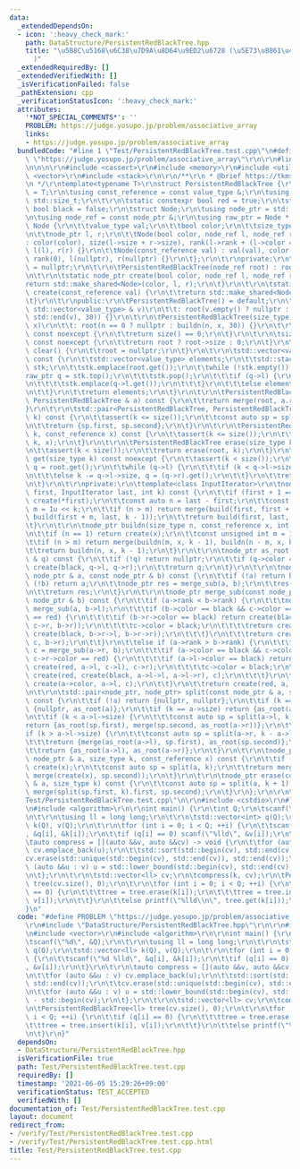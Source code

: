 ```yaml
---
data:
  _extendedDependsOn:
  - icon: ':heavy_check_mark:'
    path: DataStructure/PersistentRedBlackTree.hpp
    title: "\u5B8C\u5168\u6C38\u7D9A\u8D64\u9ED2\u6728 (\u5E73\u8861\u4E8C\u5206\u6728\
      )"
  _extendedRequiredBy: []
  _extendedVerifiedWith: []
  _isVerificationFailed: false
  _pathExtension: cpp
  _verificationStatusIcon: ':heavy_check_mark:'
  attributes:
    '*NOT_SPECIAL_COMMENTS*': ''
    PROBLEM: https://judge.yosupo.jp/problem/associative_array
    links:
    - https://judge.yosupo.jp/problem/associative_array
  bundledCode: "#line 1 \"Test/PersistentRedBlackTree.test.cpp\"\n#define PROBLEM\
    \ \"https://judge.yosupo.jp/problem/associative_array\"\r\n\r\n#line 1 \"DataStructure/PersistentRedBlackTree.hpp\"\
    \n\n\n\r\n#include <cassert>\r\n#include <memory>\r\n#include <utility>\r\n#include\
    \ <vector>\r\n#include <stack>\r\n\r\n/**\r\n * @brief https://tkmst201.github.io/Library/DataStructure/PersistentRedBlackTree.hpp\r\
    \n */\r\ntemplate<typename T>\r\nstruct PersistentRedBlackTree {\r\n\tusing value_type\
    \ = T;\r\n\tusing const_reference = const value_type &;\r\n\tusing size_type =\
    \ std::size_t;\r\n\t\r\n\tstatic constexpr bool red = true;\r\n\tstatic constexpr\
    \ bool black = false;\r\n\tstruct Node;\r\n\tusing node_ptr = std::shared_ptr<Node>;\r\
    \n\tusing node_ref = const node_ptr &;\r\n\tusing raw_ptr = Node *;\r\n\tstruct\
    \ Node {\r\n\t\tvalue_type val;\r\n\t\tbool color;\r\n\t\tsize_type size, rank;\r\
    \n\t\tnode_ptr l, r;\r\n\t\tNode(bool color, node_ref l, node_ref r)\r\n\t\t\t\
    : color(color), size(l->size + r->size), rank(l->rank + (l->color == black)),\
    \ l(l), r(r) {}\r\n\t\tNode(const_reference val) : val(val), color(black), size(1),\
    \ rank(0), l(nullptr), r(nullptr) {}\r\n\t};\r\n\t\r\nprivate:\r\n\tnode_ptr root\
    \ = nullptr;\r\n\t\r\n\tPersistentRedBlackTree(node_ref root) : root(root) {}\r\
    \n\t\r\n\tstatic node_ptr create(bool color, node_ref l, node_ref r) {\r\n\t\t\
    return std::make_shared<Node>(color, l, r);\r\n\t}\r\n\t\r\n\tstatic node_ptr\
    \ create(const_reference val) {\r\n\t\treturn std::make_shared<Node>(val);\r\n\
    \t}\r\n\t\r\npublic:\r\n\tPersistentRedBlackTree() = default;\r\n\t\r\n\tPersistentRedBlackTree(const\
    \ std::vector<value_type> & v)\r\n\t\t: root(v.empty() ? nullptr : build(std::begin(v),\
    \ std::end(v), 30)) {}\r\n\t\r\n\tPersistentRedBlackTree(size_type n, const_reference\
    \ x)\r\n\t\t: root(n == 0 ? nullptr : buildn(n, x, 30)) {}\r\n\t\r\n\tbool empty()\
    \ const noexcept {\r\n\t\treturn size() == 0;\r\n\t}\r\n\t\r\n\tsize_type size()\
    \ const noexcept {\r\n\t\treturn root ? root->size : 0;\r\n\t}\r\n\t\r\n\tvoid\
    \ clear() {\r\n\t\troot = nullptr;\r\n\t}\r\n\t\r\n\tstd::vector<value_type> enumerate()\
    \ const {\r\n\t\tstd::vector<value_type> elements;\r\n\t\tstd::stack<raw_ptr>\
    \ stk;\r\n\t\tstk.emplace(root.get());\r\n\t\twhile (!stk.empty()) {\r\n\t\t\t\
    raw_ptr q = stk.top();\r\n\t\t\tstk.pop();\r\n\t\t\tif (q->l) {\r\n\t\t\t\tstk.emplace(q->r.get());\r\
    \n\t\t\t\tstk.emplace(q->l.get());\r\n\t\t\t}\r\n\t\t\telse elements.emplace_back(q->val);\r\
    \n\t\t}\r\n\t\treturn elements;\r\n\t}\r\n\t\r\n\tPersistentRedBlackTree merge(const\
    \ PersistentRedBlackTree & a) const {\r\n\t\treturn merge(root, a.root);\r\n\t\
    }\r\n\t\r\n\tstd::pair<PersistentRedBlackTree, PersistentRedBlackTree> split(size_type\
    \ k) const {\r\n\t\tassert(k <= size());\r\n\t\tconst auto sp = split(root, k);\r\
    \n\t\treturn {sp.first, sp.second};\r\n\t}\r\n\t\r\n\tPersistentRedBlackTree insert(size_type\
    \ k, const_reference x) const {\r\n\t\tassert(k <= size());\r\n\t\treturn insert(root,\
    \ k, x);\r\n\t}\r\n\t\r\n\tPersistentRedBlackTree erase(size_type k) const {\r\
    \n\t\tassert(k < size());\r\n\t\treturn erase(root, k);\r\n\t}\r\n\t\r\n\tconst_reference\
    \ get(size_type k) const noexcept {\r\n\t\tassert(k < size());\r\n\t\traw_ptr\
    \ q = root.get();\r\n\t\twhile (q->l) {\r\n\t\t\tif (k < q->l->size) q = (q->l).get();\r\
    \n\t\t\telse k -= q->l->size, q = (q->r).get();\r\n\t\t}\r\n\t\treturn q->val;\r\
    \n\t}\r\n\t\r\nprivate:\r\n\ttemplate<class InputIterator>\r\n\tnode_ptr build(InputIterator\
    \ first, InputIterator last, int k) const {\r\n\t\tif (first + 1 == last) return\
    \ create(*first);\r\n\t\tconst auto n = last - first;\r\n\t\tconst unsigned int\
    \ m = 1u << k;\r\n\t\tif (n > m) return merge(build(first, first + m, k - 1),\
    \ build(first + m, last, k - 1));\r\n\t\treturn build(first, last, k - 1);\r\n\
    \t}\r\n\t\r\n\tnode_ptr buildn(size_type n, const_reference x, int k) const {\r\
    \n\t\tif (n == 1) return create(x);\r\n\t\tconst unsigned int m = 1u << k;\r\n\
    \t\tif (n > m) return merge(buildn(m, x, k - 1), buildn(n - m, x, k - 1));\r\n\
    \t\treturn buildn(n, x, k - 1);\r\n\t}\r\n\t\r\n\tnode_ptr as_root(const node_ptr\
    \ & q) const {\r\n\t\tif (!q) return nullptr;\r\n\t\tif (q->color == red) return\
    \ create(black, q->l, q->r);\r\n\t\treturn q;\r\n\t}\r\n\t\r\n\tnode_ptr merge(const\
    \ node_ptr & a, const node_ptr & b) const {\r\n\t\tif (!a) return b;\r\n\t\tif\
    \ (!b) return a;\r\n\t\tnode_ptr res = merge_sub(a, b);\r\n\t\tres->color = black;\r\
    \n\t\treturn res;\r\n\t}\r\n\t\r\n\tnode_ptr merge_sub(const node_ptr & a, const\
    \ node_ptr & b) const {\r\n\t\tif (a->rank < b->rank) {\r\n\t\t\tnode_ptr c =\
    \ merge_sub(a, b->l);\r\n\t\t\tif (b->color == black && c->color == red && c->l->color\
    \ == red) {\r\n\t\t\t\tif (b->r->color == black) return create(black, c->l, create(red,\
    \ c->r, b->r));\r\n\t\t\t\tc->color = black;\r\n\t\t\t\treturn create(red, c,\
    \ create(black, b->r->l, b->r->r));\r\n\t\t\t}\r\n\t\t\treturn create(b->color,\
    \ c, b->r);\r\n\t\t}\r\n\t\telse if (a->rank > b->rank) {\r\n\t\t\tconst node_ptr\
    \ c = merge_sub(a->r, b);\r\n\t\t\tif (a->color == black && c->color == red &&\
    \ c->r->color == red) {\r\n\t\t\t\tif (a->l->color == black) return create(black,\
    \ create(red, a->l, c->l), c->r);\r\n\t\t\t\tc->color = black;\r\n\t\t\t\treturn\
    \ create(red, create(black, a->l->l, a->l->r), c);\r\n\t\t\t}\r\n\t\t\treturn\
    \ create(a->color, a->l, c);\r\n\t\t}\r\n\t\treturn create(red, a, b);\r\n\t}\r\
    \n\t\r\n\tstd::pair<node_ptr, node_ptr> split(const node_ptr & a, size_type k)\
    \ const {\r\n\t\tif (!a) return {nullptr, nullptr};\r\n\t\tif (k == 0) return\
    \ {nullptr, as_root(a)};\r\n\t\tif (k == a->size) return {as_root(a), nullptr};\r\
    \n\t\tif (k < a->l->size) {\r\n\t\t\tconst auto sp = split(a->l, k);\r\n\t\t\t\
    return {as_root(sp.first), merge(sp.second, as_root(a->r))};\r\n\t\t}\r\n\t\t\
    if (k > a->l->size) {\r\n\t\t\tconst auto sp = split(a->r, k - a->l->size);\r\n\
    \t\t\treturn {merge(as_root(a->l), sp.first), as_root(sp.second)};\r\n\t\t}\r\n\
    \t\treturn {as_root(a->l), as_root(a->r)};\r\n\t}\r\n\t\r\n\tnode_ptr insert(const\
    \ node_ptr & a, size_type k, const_reference x) const {\r\n\t\tif (!a) return\
    \ create(x);\r\n\t\tconst auto sp = split(a, k);\r\n\t\treturn merge(sp.first,\
    \ merge(create(x), sp.second));\r\n\t}\r\n\t\r\n\tnode_ptr erase(const node_ptr\
    \ & a, size_type k) const {\r\n\t\tconst auto sp = split(a, k + 1);\r\n\t\treturn\
    \ merge(split(sp.first, k).first, sp.second);\r\n\t}\r\n};\r\n\r\n\n#line 4 \"\
    Test/PersistentRedBlackTree.test.cpp\"\n\r\n#include <cstdio>\r\n#line 7 \"Test/PersistentRedBlackTree.test.cpp\"\
    \n#include <algorithm>\r\n\r\nint main() {\r\n\tint Q;\r\n\tscanf(\"%d\", &Q);\r\
    \n\t\r\n\tusing ll = long long;\r\n\t\r\n\tstd::vector<int> q(Q);\r\n\tstd::vector<ll>\
    \ k(Q), v(Q);\r\n\t\r\n\tfor (int i = 0; i < Q; ++i) {\r\n\t\tscanf(\"%d %lld\"\
    , &q[i], &k[i]);\r\n\t\tif (q[i] == 0) scanf(\"%lld\", &v[i]);\r\n\t}\r\n\t\r\n\
    \tauto compress = [](auto &&v, auto &&cv) -> void {\r\n\t\tfor (auto &&u : v)\
    \ cv.emplace_back(u);\r\n\t\tstd::sort(std::begin(cv), std::end(cv));\r\n\t\t\
    cv.erase(std::unique(std::begin(cv), std::end(cv)), std::end(cv));\r\n\t\tfor\
    \ (auto &&u : v) u = std::lower_bound(std::begin(cv), std::end(cv), u) - std::begin(cv);\r\
    \n\t};\r\n\t\r\n\tstd::vector<ll> cv;\r\n\tcompress(k, cv);\r\n\tPersistentRedBlackTree<ll>\
    \ tree(cv.size(), 0);\r\n\t\r\n\tfor (int i = 0; i < Q; ++i) {\r\n\t\tif (q[i]\
    \ == 0) {\r\n\t\t\ttree = tree.erase(k[i]);\r\n\t\t\ttree = tree.insert(k[i],\
    \ v[i]);\r\n\t\t}\r\n\t\telse printf(\"%lld\\n\", tree.get(k[i]));\r\n\t}\r\n\
    }\n"
  code: "#define PROBLEM \"https://judge.yosupo.jp/problem/associative_array\"\r\n\
    \r\n#include \"DataStructure/PersistentRedBlackTree.hpp\"\r\n\r\n#include <cstdio>\r\
    \n#include <vector>\r\n#include <algorithm>\r\n\r\nint main() {\r\n\tint Q;\r\n\
    \tscanf(\"%d\", &Q);\r\n\t\r\n\tusing ll = long long;\r\n\t\r\n\tstd::vector<int>\
    \ q(Q);\r\n\tstd::vector<ll> k(Q), v(Q);\r\n\t\r\n\tfor (int i = 0; i < Q; ++i)\
    \ {\r\n\t\tscanf(\"%d %lld\", &q[i], &k[i]);\r\n\t\tif (q[i] == 0) scanf(\"%lld\"\
    , &v[i]);\r\n\t}\r\n\t\r\n\tauto compress = [](auto &&v, auto &&cv) -> void {\r\
    \n\t\tfor (auto &&u : v) cv.emplace_back(u);\r\n\t\tstd::sort(std::begin(cv),\
    \ std::end(cv));\r\n\t\tcv.erase(std::unique(std::begin(cv), std::end(cv)), std::end(cv));\r\
    \n\t\tfor (auto &&u : v) u = std::lower_bound(std::begin(cv), std::end(cv), u)\
    \ - std::begin(cv);\r\n\t};\r\n\t\r\n\tstd::vector<ll> cv;\r\n\tcompress(k, cv);\r\
    \n\tPersistentRedBlackTree<ll> tree(cv.size(), 0);\r\n\t\r\n\tfor (int i = 0;\
    \ i < Q; ++i) {\r\n\t\tif (q[i] == 0) {\r\n\t\t\ttree = tree.erase(k[i]);\r\n\t\
    \t\ttree = tree.insert(k[i], v[i]);\r\n\t\t}\r\n\t\telse printf(\"%lld\\n\", tree.get(k[i]));\r\
    \n\t}\r\n}"
  dependsOn:
  - DataStructure/PersistentRedBlackTree.hpp
  isVerificationFile: true
  path: Test/PersistentRedBlackTree.test.cpp
  requiredBy: []
  timestamp: '2021-06-05 15:29:26+09:00'
  verificationStatus: TEST_ACCEPTED
  verifiedWith: []
documentation_of: Test/PersistentRedBlackTree.test.cpp
layout: document
redirect_from:
- /verify/Test/PersistentRedBlackTree.test.cpp
- /verify/Test/PersistentRedBlackTree.test.cpp.html
title: Test/PersistentRedBlackTree.test.cpp
---
```

